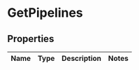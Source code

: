 
# GetPipelines

## Properties
Name | Type | Description | Notes
------------ | ------------- | ------------- | -------------



